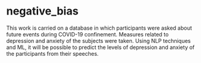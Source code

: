 # negative_bias
This work is carried on a database in which participants were asked about future events during COVID-19 confinement. Measures related to depression and anxiety of the subjects were taken. Using NLP techniques and ML, it will be possible to predict the levels of depression and anxiety of the participants from their speeches.   
